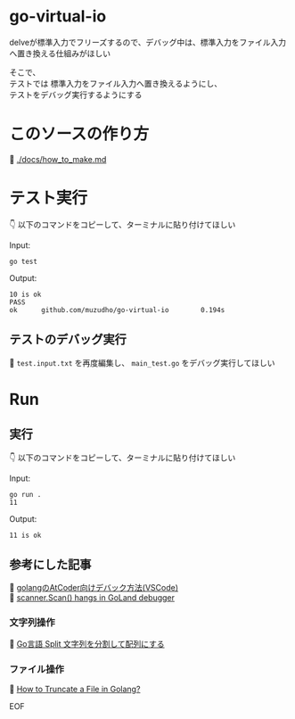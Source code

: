 # go-virtual-io

delveが標準入力でフリーズするので、デバッグ中は、標準入力をファイル入力へ置き換える仕組みがほしい  

そこで、  
テストでは 標準入力をファイル入力へ置き換えるようにし、  
テストをデバッグ実行するようにする  

# このソースの作り方

📖 [./docs/how_to_make.md](./docs/how_to_make.md)  

# テスト実行

👇 以下のコマンドをコピーして、ターミナルに貼り付けてほしい  

Input:  

```plaintext
go test
```

Output:  

```plaintext
10 is ok
PASS
ok      github.com/muzudho/go-virtual-io        0.194s
```

## テストのデバッグ実行

📄 `test.input.txt` を再度編集し、 `main_test.go` をデバッグ実行してほしい  

# Run

## 実行

👇 以下のコマンドをコピーして、ターミナルに貼り付けてほしい  

Input:  

```plaintext
go run .
11
```

Output:  

```plaintext
11 is ok
```

## 参考にした記事

📖 [golangのAtCoder向けデバック方法(VSCode)](https://qiita.com/tasmas/items/d2d5a8c95fa48e415702)  
📖 [scanner.Scan() hangs in GoLand debugger](https://stackoverflow.com/questions/53461228/scanner-scan-hangs-in-goland-debugger)  

### 文字列操作

📖 [Go言語 Split 文字列を分割して配列にする](https://itsakura.com/golang-split)  

### ファイル操作

📖 [How to Truncate a File in Golang?](https://www.geeksforgeeks.org/how-to-truncate-a-file-in-golang/)  

EOF